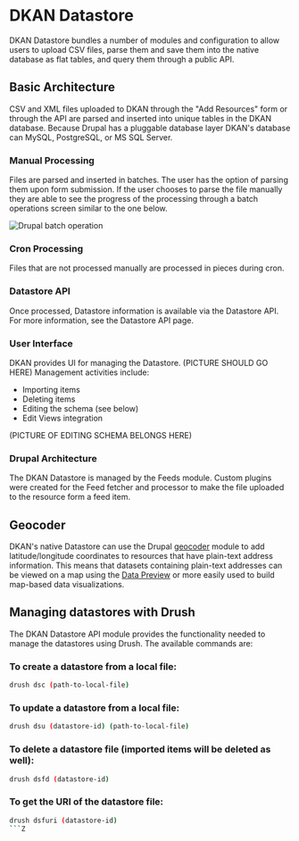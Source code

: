 # DKAN Datastore

DKAN Datastore bundles a number of modules and configuration to allow users to upload CSV files, parse them and save them into the native database as flat tables, and query them through a public API.

## Basic Architecture

CSV and XML files uploaded to DKAN through the "Add Resources" form or through the API are parsed and inserted into unique tables in the DKAN database. Because Drupal has a pluggable database layer DKAN's database can MySQL, PostgreSQL, or MS SQL Server.

### Manual Processing

Files are parsed and inserted in batches. The user has the option of parsing them upon form submission. If the user chooses to parse the file manually they are able to see the progress of the processing through a batch operations screen similar to the one below. 

![Drupal batch operation](http://drupal.org/files/images/computed_field_tools_drupal7_batch.png)

### Cron Processing

Files that are not processed manually are processed in pieces during cron.

### Datastore API

Once processed, Datastore information is available via the Datastore API. For more information, see the Datastore API page.

### User Interface

DKAN provides UI for managing the Datastore. (PICTURE SHOULD GO HERE) Management activities include:

*   Importing items
*   Deleting items
*   Editing the schema (see below)
*   Edit Views integration

(PICTURE OF EDITING SCHEMA BELONGS HERE)

### Drupal Architecture

The DKAN Datastore is managed by the Feeds module. Custom plugins were created for the Feed fetcher and processor to make the file uploaded to the resource form a feed item.

## Geocoder

DKAN's native Datastore can use the Drupal [geocoder](https://www.drupal.org/project/geocoder) module to add latitude/longitude coordinates to resources that have plain-text address information. This means that datasets containing plain-text addresses can be viewed on a map using the [Data Preview](dkan-documentation/dkan-features/data-preview-features) or more easily used to build map-based data visualizations.

## Managing datastores with Drush

The DKAN Datastore API module provides the functionality needed to manage the
datastores using Drush. The available commands are:

### To create a datastore from a local file:

```bash
drush dsc (path-to-local-file)
```

### To update a datastore from a local file:

```bash
drush dsu (datastore-id) (path-to-local-file)
```

### To delete a datastore file (imported items will be deleted as well):

```bash
drush dsfd (datastore-id)
```

### To get the URI of the datastore file:

```bash
drush dsfuri (datastore-id)
```Z